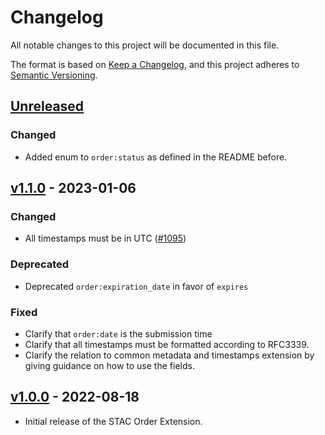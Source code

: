 # Changelog
All notable changes to this project will be documented in this file.

The format is based on [Keep a Changelog](https://keepachangelog.com/en/1.0.0/),
and this project adheres to [Semantic Versioning](https://semver.org/spec/v2.0.0.html).

## [Unreleased]

### Changed

- Added enum to `order:status` as defined in the README before.

## [v1.1.0] - 2023-01-06

### Changed

- All timestamps must be in UTC ([#1095](https://github.com/radiantearth/stac-spec/issues/1095))

### Deprecated

- Deprecated `order:expiration_date` in favor of `expires`

### Fixed

- Clarify that `order:date` is the submission time
- Clarify that all timestamps must be formatted according to RFC3339.
- Clarify the relation to common metadata and timestamps extension by giving guidance on how to use the fields.

## [v1.0.0] - 2022-08-18

- Initial release of the STAC Order Extension.

[Unreleased]: <https://github.com/stac-extensions/order/compare/v1.2.0...HEAD>
[v1.1.0]: <https://github.com/stac-extensions/order/compare/v1.0.0...v1.1.0>
[v1.0.0]: <https://github.com/stac-extensions/order/tree/v1.0.0>
